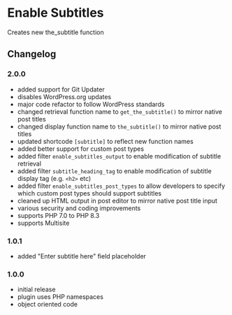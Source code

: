 # Enable Subtitles

Creates new the_subtitle function

## Changelog 

### 2.0.0
- added support for Git Updater
- disables WordPress.org updates
- major code refactor to follow WordPress standards
- changed retrieval function name to `get_the_subtitle()` to mirror native post titles
- changed display function name to `the_subtitle()` to mirror native post titles
- updated shortcode `[subtitle]` to reflect new function names
- added better support for custom post types
- added filter `enable_subtitles_output` to enable modification of subtitle retrieval
- added filter `subtitle_heading_tag` to enable modification of subtitle display tag (e.g. `<h2>` etc)
- added filter `enable_subtitles_post_types` to allow developers to specify which custom post types should support subtitles
- cleaned up HTML output in post editor to mirror native post title input
- various security and coding improvements
- supports PHP 7.0 to PHP 8.3
- supports Multisite

### 1.0.1
- added "Enter subtitle here" field placeholder

### 1.0.0
- initial release
- plugin uses PHP namespaces
- object oriented code
